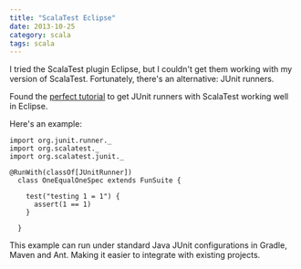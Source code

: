 ```yaml
---
title: "ScalaTest Eclipse"
date: 2013-10-25
category: scala
tags: scala
---
```


I tried the ScalaTest plugin Eclipse, but I couldn't get them working with my version of ScalaTest. Fortunately, there's an alternative: JUnit runners.

Found the [perfect tutorial](http://www.valleyprogramming.com/blog/running-scalatest-unit-tests-eclipse-junit-scala) to get JUnit runners with ScalaTest working well in Eclipse.

Here's an example:
```
import org.junit.runner._
import org.scalatest._
import org.scalatest.junit._

@RunWith(classOf[JUnitRunner])
  class OneEqualOneSpec extends FunSuite {

    test("testing 1 = 1") {
      assert(1 == 1)
    }

  }
```

This example can run under standard Java JUnit configurations in Gradle, Maven and Ant. Making it easier to integrate with existing projects.


